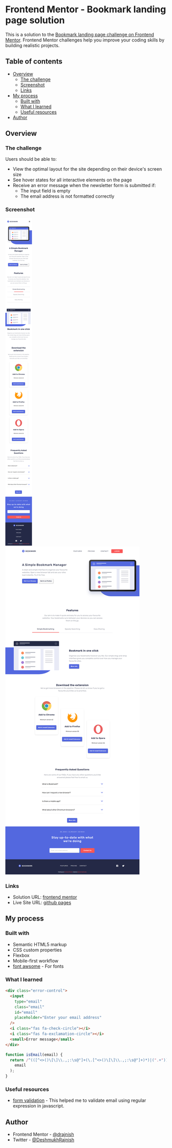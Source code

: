 # Frontend Mentor - Bookmark landing page solution

This is a solution to the [Bookmark landing page challenge on Frontend Mentor](https://www.frontendmentor.io/challenges/bookmark-landing-page-5d0b588a9edda32581d29158). Frontend Mentor challenges help you improve your coding skills by building realistic projects.

## Table of contents

- [Overview](#overview)
  - [The challenge](#the-challenge)
  - [Screenshot](#screenshot)
  - [Links](#links)
- [My process](#my-process)
  - [Built with](#built-with)
  - [What I learned](#what-i-learned)
  - [Useful resources](#useful-resources)
- [Author](#author)

## Overview

### The challenge

Users should be able to:

- View the optimal layout for the site depending on their device's screen size
- See hover states for all interactive elements on the page
- Receive an error message when the newsletter form is submitted if:
  - The input field is empty
  - The email address is not formatted correctly

### Screenshot

![](./mobile-view.png)
![](./desktop-view.png)

### Links

- Solution URL: [frontend mentor](https://www.frontendmentor.io/profile/drajnish/solutions)
- Live Site URL: [github pages](https://drajnish.github.io/bookmark/)

## My process

### Built with

- Semantic HTML5 markup
- CSS custom properties
- Flexbox
- Mobile-first workflow
- [font awsome](https://fontawesome.com/) - For fonts

### What I learned

```html
<div class="error-control">
  <input
    type="email"
    class="email"
    id="email"
    placeholder="Enter your email address"
  />
  <i class="fas fa-check-circle"></i>
  <i class="fas fa-exclamation-circle"></i>
  <small>Error message</small>
</div>
```

```js
function isEmail(email) {
  return /^(([^<>()\[\]\\.,;:\s@"]+(\.[^<>()\[\]\\.,;:\s@"]+)*)|(".+"))@((\[[0-9]{1,3}\.[0-9]{1,3}\.[0-9]{1,3}\.[0-9]{1,3}])|(([a-zA-Z\-0-9]+\.)+[a-zA-Z]{2,}))$/.test(
    email
  );
}
```

### Useful resources

- [form validation](https://www.youtube.com/watch?v=rsd4FNGTRBw&ab_channel=FlorinPop) - This helped me to validate email using regular expression in javascript.

## Author

- Frontend Mentor - [@drajnish](https://www.frontendmentor.io/profile/drajnish)
- Twitter - [@DeshmukhRajnish](https://www.twitter.com/DeshmukhRajnish)
